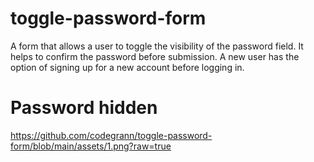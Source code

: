 # toggle-password-form
A form that allows a user to toggle the visibility of the password field. It helps to confirm the password before submission.
A new user has the option of signing up for a new account before logging in.
# Password hidden
https://github.com/codegrann/toggle-password-form/blob/main/assets/1.png?raw=true

